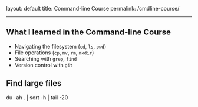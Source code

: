 layout: default
title: Command-line Course
permalink: /cmdline-course/

---

## What I learned in the Command-line Course

- Navigating the filesystem (`cd`, `ls`, `pwd`)
- File operations (`cp`, `mv`, `rm`, `mkdir`)
- Searching with `grep`, `find`
- Version control with `git`

## Find large files
du -ah . | sort -h | tail -20
